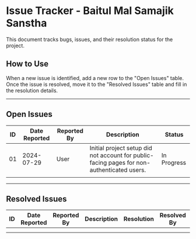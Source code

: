 # Issue Tracker - Baitul Mal Samajik Sanstha

This document tracks bugs, issues, and their resolution status for the project.

## How to Use

When a new issue is identified, add a new row to the "Open Issues" table. Once the issue is resolved, move it to the "Resolved Issues" table and fill in the resolution details.

---

## Open Issues

| ID | Date Reported | Reported By | Description | Status |
| -- | ------------- | ----------- | ----------- | ------ |
| 01 | 2024-07-29    | User        | Initial project setup did not account for public-facing pages for non-authenticated users. | In Progress |
|    |               |             |             |        |


---

## Resolved Issues

| ID | Date Reported | Reported By | Description | Resolution | Resolved By | Date Resolved |
| -- | ------------- | ----------- | ----------- | ---------- | ----------- | ------------- |
|    |               |             |             |            |             |               |
|    |               |             |             |            |             |               |

